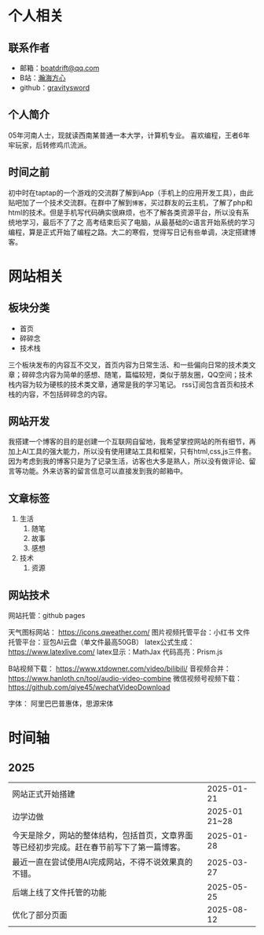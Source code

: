 <div style="display:none;" class="author">
{
    "title": "关于网站",
    "date" : "2025-02-23",
    "weather" : "sunny",
    "description": "欢迎来到 泛舟游客 的博客",
    "tag" : ["生活"]
}
</div>

# 个人相关

## 联系作者

- 邮箱：boatdrift@qq.com
- B站：<a href="https://space.bilibili.com/3546762656614479">瀚海方心</a>
- github：<a href="https://github.com/gravitysword">gravitysword</a>

## 个人简介

05年河南人士，现就读西南某普通一本大学，计算机专业。
喜欢编程，王者6年牢玩家，后转修鸡爪流派。

## 时间之前

初中时在taptap的一个游戏的交流群了解到iApp（手机上的应用开发工具），由此贴吧加了一个技术交流群。在群中了解到`博客`，买过群友的云主机，了解了php和html的技术。但是手机写代码确实很麻烦，也不了解各类资源平台，所以没有系统地学习，最后不了了之
高考结束后买了电脑，从最基础的c语言开始系统的学习编程，算是正式开始了编程之路。大二的寒假，觉得写日记有些单调，决定搭建博客。

# 网站相关
## 板块分类
- 首页
- 碎碎念
- 技术栈

三个板块发布的内容互不交叉，首页内容为日常生活、和一些偏向日常的技术类文章；碎碎念内容为简单的感想、随笔，篇幅较短，类似于朋友圈，QQ空间；技术栈内容为较为硬核的技术类文章，通常是我的学习笔记。
rss订阅包含首页和技术栈的内容，不包括碎碎念的内容。

## 网站开发
我搭建一个博客的目的是创建一个互联网自留地，我希望掌控网站的所有细节，再加上AI工具的强大能力，所以没有使用建站工具和框架，只有html,css,js三件套。
因为考虑到我的博客只是为了记录生活，访客也大多是熟人，所以没有做评论、留言等功能。外来访客的留言信息可以直接发到我的邮箱中。

## 文章标签
1. 生活
    1. 随笔
    2. 故事
    3. 感想
2. 技术
    1. 资源

## 网站技术

网站托管：github pages

天气图标网站： https://icons.qweather.com/
图片视频托管平台：小红书
文件托管平台：豆包AI云盘（单文件最高50GB）
latex公式生成：https://www.latexlive.com/
latex显示：MathJax
代码高亮：Prism.js

B站视频下载： https://www.xtdowner.com/video/bilibili/
音视频合并：https://www.hanloth.cn/tool/audio-video-combine
微信视频号视频下载：https://github.com/qiye45/wechatVideoDownload

字体： 阿里巴巴普惠体，思源宋体


# 时间轴
## 2025 
|     |   |
|----|----|
|网站正式开始搭建|2025-01-21|
|边学边做|2025-01 21~28|
|今天是除夕，网站的整体结构，包括首页，文章界面等已经初步完成。赶在春节前写下了第一篇博客。|2025-01-28|
|最近一直在尝试使用AI完成网站，不得不说效果真的不错。|2025-03-27|
|后端上线了文件托管的功能|2025-05-25|
|优化了部分页面|2025-08-12|




     
